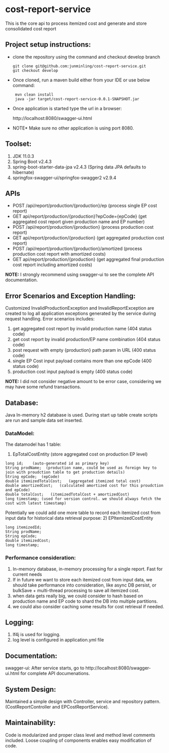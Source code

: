 # cost-report-service
This is the core api to process itemized cost and generate and store consolidated cost report
 
 ## Project setup instructions:
 * clone the repository using the command and checkout develop branch
 
       git clone git@github.com:junminling/cost-report-service.git
       git checkout develop
 
 * Once cloned, run a maven build either from your IDE or use below command:

        mvn clean install
        java -jar target/cost-report-service-0.0.1-SNAPSHOT.jar 
 
 * Once application is started type the url in a browser:
 
      http://localhost:8080/swagger-ui.html
      
 * NOTE* Make sure no other application is using port 8080.
 
 ## Toolset:
  1) JDK 11.0.3
  2) Spring Boot v2.4.3
  4) spring-boot-starter-data-jpa v2.4.3 (Spring data JPA defaults to hibernate)
  5) springfox-swagger-ui/springfox-swagger2 v2.9.4
  
 ## APIs
   * POST /api/report/production/{production}/ep (process single EP cost report)
   * GET api/report/production/{production}?epCode={epCode} (get aggregated cost report given production name and EP number)
   * POST /api/report/production/{production} (process production cost report)
   * GET api/report/production/{production} (get aggregated production cost report)
   * POST /api/report/production/{production}/amortized (process production cost report with amortized costs)
   * GET api/report/production/{production} (get aggregated final production cost report including amortized costs)

**NOTE:** I strongly recommend using swagger-ui to see the complete API documentation.

 ## Error Scenarios and Exception Handling:

 Customized InvalidProductionException and InvalidReportException are created to log all application exceptions generated
 by the service during request handling.
 Error scenarios includes:
  1) get aggregated cost report by invalid production name (404 status code)
  2) get cost report by invalid production/EP name combination (404 status code)
  3) post request with empty {production} path param in URL (400 status code)
  4) single EP Cost input payload contains more than one epCode (400 status code)
  5) production cost input payload is empty (400 status code)

**NOTE:** I did not consider negative amount to be error case, considering we may have some refund transactions.


 ## Database:

Java In-memory h2 database is used. During start up table create scripts are run and sample data set inserted.

 ### DataModel:
 
 The datamodel has 1 table:
  1) EpTotalCostEntity (store aggregated cost on production EP level)

    long id;    (auto-generated id as primary key)
  	String prodName;  (production name, could be used as foreign key to join with proudction table to get production details)
  	String epCode;  (epCode)
  	double itemizedTotalCost;   (aggregated itemized total cost)
  	double amortizedCost;   (calculated amortized cost for this proudction and epCode)
  	double totalCost;   (itemizedTotalCost + amortizedCost)
  	long timestamp; (used for version control. we should always fetch the cost with latest timestamp)
  
 Potentially we could add one more table to record each itemized cost from input data for historical data retrieval purpose:
  2) EPItemizedCostEntity 
  
    long itemizedId;
  	String prodName;
  	String epCode;
  	double itemizedCost;
  	long timestamp;

### Performance consideration:

1. In-memory database, in-memory processing for a single report. Fast for current needs
2. If in future we want to store each itemized cost from input data, we should take performance into consideration, like async DB persist, or bulkSave + multi-thread processing to save all itemized cost.
3. when data gets really big, we could consider to hash based on production  name and EP code to shard the DB into multiple partitions.
4. we could also consider caching some results for cost retrieval if needed.
## Logging:

1. lf4j is used for logging.
2. log level is configured in application.yml file

## Documentation:

 swagger-ui: After service starts, go to http://localhost:8080/swagger-ui.html for complete API documenations.  
 

## System Design:

 Maintained a simple design with Controller, service and repository pattern. (CostReportController and EPCostReportService).
 


## Maintainability:

Code is modularized and proper class level and method level comments included. Loose coupling of components enables easy modification of code.


